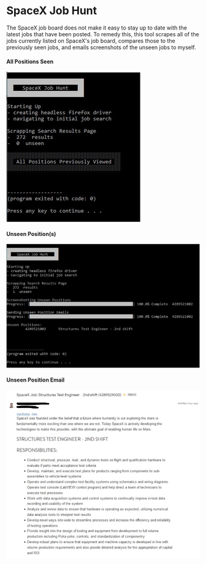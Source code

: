 # SpaceX Job Hunt

The SpaceX job board does not make it easy to stay up to date with the latest jobs that have been posted. To remedy this, this tool scrapes all of the jobs currently listed on SpaceX's job board, compares those to the previously seen jobs, and emails screenshots of the unseen jobs to myself.

#### All Positions Seen
![](readme_images/all_positions_viewed.JPG)


#### Unseen Position(s)
![](readme_images/unviewed_positions.JPG)


#### Unseen Position Email
![](readme_images/unseen_position_email.JPG)
